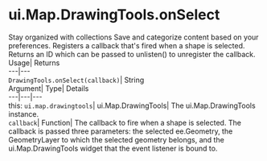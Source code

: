  
#  ui.Map.DrawingTools.onSelect 
Stay organized with collections  Save and categorize content based on your preferences. 
Registers a callback that's fired when a shape is selected. 
Returns an ID which can be passed to unlisten() to unregister the callback.
Usage| Returns  
---|---  
`DrawingTools.onSelect(callback)`| String  
Argument| Type| Details  
---|---|---  
this: `ui.map.drawingtools`| ui.Map.DrawingTools| The ui.Map.DrawingTools instance.  
`callback`| Function| The callback to fire when a shape is selected. The callback is passed three parameters: the selected ee.Geometry, the GeometryLayer to which the selected geometry belongs, and the ui.Map.DrawingTools widget that the event listener is bound to.  
